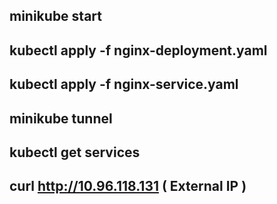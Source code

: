 
## minikube start

## kubectl apply -f nginx-deployment.yaml

## kubectl apply -f nginx-service.yaml

## minikube tunnel

## kubectl get services

## curl <http://10.96.118.131> ( External IP )
